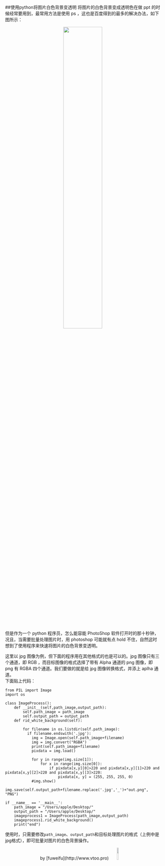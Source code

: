 ##使用python将图片白色背景变透明
将图片的白色背景变成透明色在做 ppt 的时候经常要用到，最常用方法是使用 ps ，这也是百度得到的最多的解决办法，如下图所示：
<center>
<img src="http://pdcknxeeg.bkt.clouddn.com/0821.png" width="50%" height="50%" />
</center>
但是作为一个 python 程序员，怎么能容能 PhotoShop 软件打开时的那十秒钟，况且，当需要批量处理图片时，用 photoshop 可能就有点 hold 不住，自然这时想到了使用程序来快速将图片的白色背景变透明。  

这里以 jpg 图像为例，但下面的程序用在其他格式的也是可以的。jpg 图像只有三个通道，即 RGB ，而目标图像的格式选择了带有 Alpha 通道的 png 图像，即 png 有 RGBA 四个通道。我们要做的就是给 jpg 图像转换格式，并添上 aplha 通道。  
下面贴上代码：

```
from PIL import Image
import os

class ImageProcess():
	def __init__(self,path_image,output_path):
	    self.path_image = path_image
	    self.output_path = output_path
	def rid_white_background(self):

		for filename in os.listdir(self.path_image):
		  if filename.endswith('.jpg'):	
		    img = Image.open(self.path_image+filename)
		    img = img.convert("RGBA")
		    print(self.path_image+filename)
		    pixdata = img.load()

		    for y in range(img.size[1]):
		        for x in range(img.size[0]):
		            if pixdata[x,y][0]>220 and pixdata[x,y][1]>220 and pixdata[x,y][2]>220 and pixdata[x,y][3]>220:
		                pixdata[x, y] = (255, 255, 255, 0)
		    #img.show()
		    img.save(self.output_path+filename.replace('.jpg','_')+"out.png", "PNG")

if __name__ == '__main__':
	path_image = "/Users/apple/Desktop/"
	output_path = "/Users/apple/Desktop/"
	imageprocess1 = ImageProcess(path_image,output_path)
	imageprocess1.rid_white_background()
	print("end")
```
使用时，只需要修改`path_image`、`output_path`和目标处理图片的格式（上例中是jpg格式），即可批量对图片的白色背景操作。

<center>
by [fuweifu](http://www.vtoo.pro)  
<img src="http://pdcknxeeg.bkt.clouddn.com/baiyuechu.jpeg" width="10%" height="10%" />
</center>